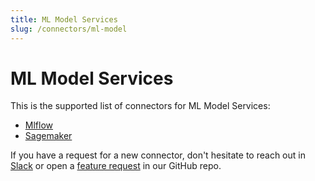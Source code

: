 ```yaml
---
title: ML Model Services
slug: /connectors/ml-model
---
```


# ML Model Services

This is the supported list of connectors for ML Model Services:

- [Mlflow](/connectors/ml-model/mlflow)
- [Sagemaker](/connectors/ml-model/sagemaker)

If you have a request for a new connector, don't hesitate to reach out in [Slack](https://slack.open-metadata.org/) or
open a [feature request](https://github.com/open-metadata/OpenMetadata/issues/new/choose) in our GitHub repo.
